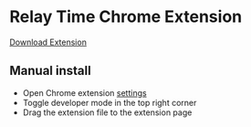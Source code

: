 # Relay Time Chrome Extension

[Download Extension](relay-chromw-extension.crx)

## Manual install
- Open Chrome extension [settings](chrome://extensions/)
- Toggle developer mode in the top right corner
- Drag the extension file to the extension page